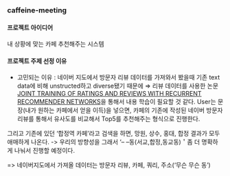 ### caffeine-meeting

#### 프로젝트 아이디어
내 상황에 맞는 카페 추천해주는 시스템

#### 프로젝트 주제 선정 이유

- 고민되는 이유 : 네이버 지도에서 방문자 리뷰 데이터를 가져와서 봤을때  기존 text data에 비해 unstructed하고 diverse됐기 때문에
 ⇒ 리뷰 데이터를 사용한 논문[JOINT TRAINING OF RATINGS AND REVIEWS WITH
RECURRENT RECOMMENDER NETWORKS](https://openreview.net/pdf?id=Bkv9FyHYx)을 통해서 내용 학습이 필요할 것 같다.
User는 문장(내가 원하는 카페에서 얻을 이득)을 넣으면,
카페의 기존에 작성된 네이버 방문자 리뷰를 통해서 유사도를 비교해서 Top5를 추천해주는 형식으로 진행한다. 

그리고 기존에 있던 ‘합정역 카페’라고 검색을 하면, 망원, 상수, 홍대, 합정 결과가 모두 애매하게 나온다. -> 우리의 방향성을 그래서 ‘– –동(서교,합정,동교동)＇좀 더 명확하게 나눠서 진행할 예정이다. 

=> 네이버지도에서 가져올 데이터는 방문자 리뷰, 카페, 쿼리, 주소(‘무슨 무슨 동’)
